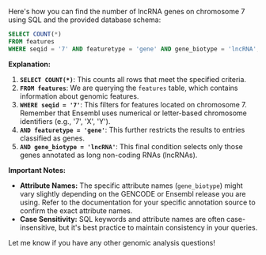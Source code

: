 Here's how you can find the number of lncRNA genes on chromosome 7 using SQL and the provided database schema:

```sql
SELECT COUNT(*)
FROM features
WHERE seqid = '7' AND featuretype = 'gene' AND gene_biotype = 'lncRNA';
```

**Explanation:**

1. **`SELECT COUNT(*)`**: This counts all rows that meet the specified criteria.
2. **`FROM features`**:  We are querying the `features` table, which contains information about genomic features.
3. **`WHERE seqid = '7'`**: This filters for features located on chromosome 7. Remember that Ensembl uses numerical or letter-based chromosome identifiers (e.g., '7', 'X', 'Y').
4. **`AND featuretype = 'gene'`**:  This further restricts the results to entries classified as genes.
5. **`AND gene_biotype = 'lncRNA'`**: This final condition selects only those genes annotated as long non-coding RNAs (lncRNAs).

**Important Notes:**

* **Attribute Names:** The specific attribute names (`gene_biotype`) might vary slightly depending on the GENCODE or Ensembl release you are using. Refer to the documentation for your specific annotation source to confirm the exact attribute names.
* **Case Sensitivity:** SQL keywords and attribute names are often case-insensitive, but it's best practice to maintain consistency in your queries.



Let me know if you have any other genomic analysis questions!